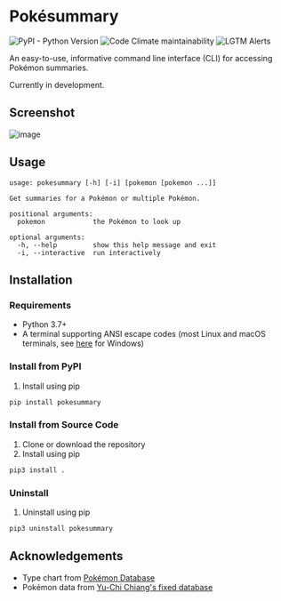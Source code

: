 # Pokésummary
![PyPI - Python Version](https://img.shields.io/pypi/pyversions/pokesummary)
![Code Climate maintainability](https://img.shields.io/codeclimate/maintainability/tactlessfish/pokesummary)
![LGTM Alerts](https://img.shields.io/lgtm/alerts/github/tactlessfish/pokesummary)

An easy-to-use, informative command line interface (CLI)
for accessing Pokémon summaries.

Currently in development.

## Screenshot
![image](https://user-images.githubusercontent.com/29507110/113600322-d52a6a00-960d-11eb-8813-ed86f394adf2.png)

## Usage
```
usage: pokesummary [-h] [-i] [pokemon [pokemon ...]]

Get summaries for a Pokémon or multiple Pokémon.

positional arguments:
  pokemon            the Pokémon to look up

optional arguments:
  -h, --help         show this help message and exit
  -i, --interactive  run interactively
```

## Installation

### Requirements
- Python 3.7+
- A terminal supporting ANSI escape codes
(most Linux and macOS terminals,
see [here](https://superuser.com/questions/413073/windows-console-with-ansi-colors-handling) for Windows)

### Install from PyPI
1. Install using pip
```sh
pip install pokesummary
```

### Install from Source Code
1. Clone or download the repository
2. Install using pip
```sh
pip3 install .
```

### Uninstall
1. Uninstall using pip
```sh
pip3 uninstall pokesummary
```

## Acknowledgements
- Type chart from [Pokémon Database](https://pokemondb.net/type)
- Pokémon data from [Yu-Chi Chiang's fixed database](https://www.kaggle.com/mrdew25/pokemon-database/discussion/165031)
